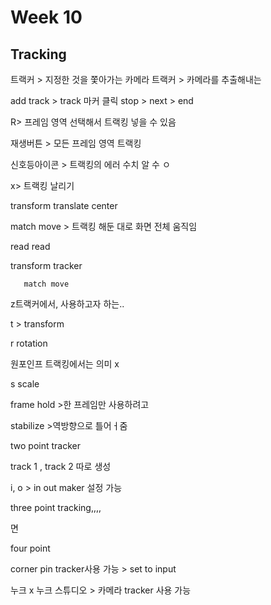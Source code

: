 Week 10
=============

Tracking
----------

트랙커 > 지정한 것을 쫓아가는      카메라 트랙커 > 카메라를 추출해내는


add track > track 마커 클릭
stop > next > end

R> 프레임 영역 선택해서 트랙킹 넣을 수 있음

재생버튼 > 모든 프레임 영역 트랙킹

신호등아이콘 > 트랙킹의 에러 수치 알 수 ㅇ

x> 트랙킹 날리기

 

transform
translate center

match move > 트랙킹 해둔 대로 화면 전체 움직임

 
read                read

transform        tracker 

       match move

 

z트랙커에서, 사용하고자 하는..

t > transform

r rotation

원포인프 트랙킹에서는 의미 x

s scale 

frame hold >한 프레임만 사용하려고
 
stabilize >역방향으로 틀어ㅓ줌

two point tracker

track 1 , track 2 따로 생성



i, o > in out maker 설정 가능

 

 three point tracking,,,,

면

four point

corner pin tracker사용 가능 > set to input 

 

누크 x 누크 스튜디오 > 카메라 tracker 사용 가능

